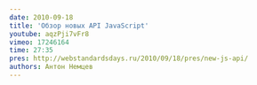 ```yaml
---
date: 2010-09-18
title: 'Обзор новых API JavaScript'
youtube: aqzPji7vFr8
vimeo: 17246164
time: 27:35
pres: http://webstandardsdays.ru/2010/09/18/pres/new-js-api/
authors: Антон Немцев
---
```

